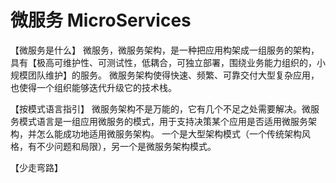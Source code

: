 # 微服务 MicroServices
【微服务是什么】
微服务，微服务架构，是一种把应用构架成一组服务的架构，具有【极高可维护性、可测试性，低耦合，可独立部署，围绕业务能力组织的，小规模团队维护】的服务。
微服务架构使得快速、频繁、可靠交付大型复杂应用，也使得一个组织能够迭代升级它的技术栈。

【按模式语言指引】
微服务架构不是万能的，它有几个不足之处需要解决。微服务模式语言是一组应用微服务的模式，用于支持决策某个应用是否适用微服务架构，并怎么能成功地适用微服务架构。
一个是大型架构模式（一个传统架构风格，有不少问题和局限），另一个是微服务架构模式。

【少走弯路】
